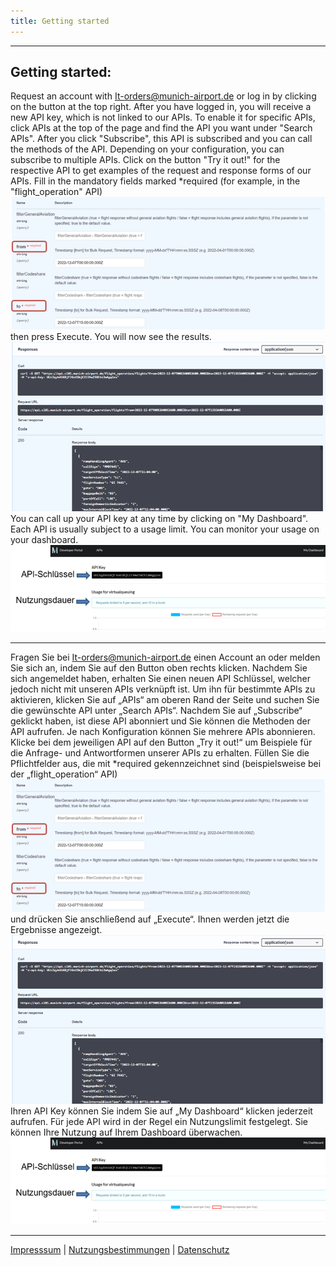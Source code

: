 ```yaml
---
title: Getting started
---
```

-----------------------------------------------------------------------------------------------------------------

## Getting started:

Request an account with It-orders@munich-airport.de or log in by clicking on the button at the top right. After you have logged in, you will receive a new API key, which is not linked to our APIs. To enable it for specific APIs, click APIs at the top of the page and find the API you want under "Search APIs". After you click "Subscribe", this API is subscribed and you can call the methods of the API. Depending on your configuration, you can subscribe to multiple APIs. Click on the button "Try it out!" for the respective API to get examples of the request and response forms of our APIs. Fill in the mandatory fields marked *required (for example, in the "flight_operation" API)
![fields](../Eingabefelder.PNG)
then press Execute. You will now see the results.
![Results](../Ergebnisse.PNG)
You can call up your API key at any time by clicking on "My Dashboard".
Each API is usually subject to a usage limit. You can monitor your usage on your dashboard. 
![Dashboard](../Dashboard-Nutzungsdauer.PNG)

-----------------------------------------------------------------------------------------------------------------

Fragen Sie bei It-orders@munich-airport.de einen Account an oder melden Sie sich an, indem Sie auf den Button oben rechts klicken. Nachdem Sie sich angemeldet haben, erhalten Sie einen neuen API Schlüssel, welcher jedoch nicht mit unseren APIs verknüpft ist. Um ihn für bestimmte APIs zu aktivieren, klicken Sie auf „APIs“ am oberen Rand der Seite und suchen Sie die gewünschte API unter „Search APIs“. Nachdem Sie auf „Subscribe“ geklickt haben, ist diese API abonniert und Sie können die Methoden der API aufrufen. Je nach Konfiguration können Sie mehrere APIs abonnieren. Klicke bei dem jeweiligen API auf den Button „Try it out!“ um Beispiele für die Anfrage- und Antwortformen unserer APIs zu erhalten. Füllen Sie die Pflichtfelder aus, die mit *required gekennzeichnet sind (beispielsweise bei der „flight_operation“ API)
![Eingabefeld](../Eingabefelder.PNG) 
und drücken Sie anschließend auf „Execute“. Ihnen werden jetzt die Ergebnisse angezeigt.
![Ergebnisse](../Ergebnisse.PNG)
Ihren API Key können Sie indem Sie auf „My Dashboard“ klicken jederzeit aufrufen.
Für jede API wird in der Regel ein Nutzungslimit festgelegt. Sie können Ihre Nutzung auf Ihrem Dashboard überwachen. 
![Dashboard](../Dashboard-Nutzungsdauer.PNG)

-----------------------------------------------------------------------------------------------------------------
[Impresssum](https://www.munich-airport.de/impressum-375921)   |      [Nutzungsbestimmungen](https://www.munich-airport.de/nutzungsbestimmungen-783787)      |      [Datenschutz](https://www.munich-airport.de/datenschutzerklaerung-hinweise-zum-datensch)

